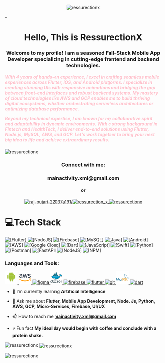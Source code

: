 <p align="left">
</p>
<p align="center">  <img src=https://user-images.githubusercontent.com/56448015/170708992-b7359ef0-7424-4b81-a271-263502c9d6b5.png
 alt="ressurectionx" /></p>
-<h1 align="center">Hello, This is RessurectionX</h1>

<h3 align="center">Welcome to my profile! 
I am a seasoned Full-Stack Mobile App Developer specializing in cutting-edge frontend and backend technologies.</h3>

<h5 align="left" style="color:pink;">
With 4 years of hands-on experience, I excel in crafting seamless mobile experiences across Flutter, iOS, and Android platforms. 
I specialize in creating stunning UIs with responsive animations and bridging the gap between front-end interfaces and robust backend systems. 
My mastery of cloud technologies like AWS and GCP enables me to build thriving digital ecosystems, 
whether orchestrating serverless architectures or optimizing database performance.

Beyond my technical expertise, I am known for my collaborative spirit and adaptability in dynamic environments. 
With a strong background in Fintech and HealthTech, I deliver end-to-end solutions using Flutter, Node.js, MySQL, AWS, and GCP. 
Let's work together to bring your next big idea to life and achieve extraordinary results.
</h5>






<p align="left"> <img src="https://komarev.com/ghpvc/?username=ressurectionx&label=Profile%20views&color=0e75b6&style=flat" alt="ressurectionx" /> </p>



<h3 align="center">Connect with me:</h3>
<h3 align="center">mainactivity.xml@gmail.com</h3>


<h4 align="center">or</h4>

 <p align="center">
<a href="https://linkedin.com/in/raj-pujari-22037a191/" target="blank"> <img align="center" src="https://raw.githubusercontent.com/rahuldkjain/github-profile-readme-generator/master/src/images/icons/Social/linked-in-alt.svg" alt="raj-pujari-22037a191/" height="50" width="70" /></a><a href="https://instagram.com/ressurection_x_" target="blank"><img align="center" src="https://raw.githubusercontent.com/rahuldkjain/github-profile-readme-generator/master/src/images/icons/Social/instagram.svg" alt="ressurection_x_" height="50" width="70" /></a><a href="https://dribbble.com/ressurectionx" target="blank"><img align="center" src="https://raw.githubusercontent.com/rahuldkjain/github-profile-readme-generator/master/src/images/icons/Social/dribbble.svg" alt="ressurectionx" height="50" width="70" /></a>
</p>

# 💻Tech Stack
![[Flutter]](https://img.shields.io/badge/Flutter-%2302569B.svg?style=for-the-badge&logo=Flutter&logoColor=white)
![[NodeJS]](https://img.shields.io/badge/node.js-6DA55F?style=for-the-badge&logo=node.js&logoColor=white)
![[Firebase]](https://img.shields.io/badge/firebase-%23039BE5.svg?style=for-the-badge&logo=firebase&logoColor=white)
![[MySQL]](https://img.shields.io/badge/mysql-%2300f.svg?style=for-the-badge&logo=mysql&logoColor=white)
![[Java]](https://img.shields.io/badge/java-%23ED8B00.svg?style=for-the-badge&logo=java&logoColor=white) ![[Android]](https://img.shields.io/badge/android-%239C47B0.svg?style=for-the-badge&logo=android&logoColor=white) 
![[AWS]](https://img.shields.io/badge/AWS-%23FF9900.svg?style=for-the-badge&logo=amazon-aws&logoColor=white)
![[Google Cloud]](https://img.shields.io/badge/Google%20Cloud-%234285F4.svg?style=for-the-badge&logo=google-cloud&logoColor=white)
![[Dart]](https://img.shields.io/badge/dart-%230175C2.svg?style=for-the-badge&logo=dart&logoColor=white)
![[JavaScript]](https://img.shields.io/badge/javascript-%23323330.svg?style=for-the-badge&logo=javascript&logoColor=%23F7DF1E)
![[Swift]](https://img.shields.io/badge/swift-F54A2A?style=for-the-badge&logo=swift&logoColor=white)
![[Python]](https://img.shields.io/badge/python-3670A0?style=for-the-badge&logo=python&logoColor=ffdd54)
![[Postman]](https://img.shields.io/badge/Postman-FF6C37?style=for-the-badge&logo=postman&logoColor=white)
![[FastAPI]](https://img.shields.io/badge/FastAPI-005571?style=for-the-badge&logo=fastapi)
![[NodeJS]](https://img.shields.io/badge/node.js-6DA55F?style=for-the-badge&logo=node.js&logoColor=white) ![[NPM]](https://img.shields.io/badge/NPM-%23000000.svg?style=for-the-badge&logo=npm&logoColor=white)




<h3>Languages and Tools:</h3>
<p align="left">
  <a href="https://developer.android.com" target="_blank" rel="noreferrer"> 
    <img src="https://raw.githubusercontent.com/devicons/devicon/master/icons/android/android-original-wordmark.svg" alt="android" width="40" height="40"/> 
  </a>
  <a href="https://aws.amazon.com" target="_blank" rel="noreferrer"> 
    <img src="https://raw.githubusercontent.com/devicons/devicon/master/icons/amazonwebservices/amazonwebservices-original-wordmark.svg" alt="aws" width="40" height="40"/> 
  </a>
  <a href="https://www.figma.com/" target="_blank" rel="noreferrer"> 
    <img src="https://www.vectorlogo.zone/logos/figma/figma-icon.svg" alt="figma" width="40" height="40"/> 
  </a>
  <a href="https://www.docker.com/" target="_blank" rel="noreferrer"> 
    <img src="https://raw.githubusercontent.com/devicons/devicon/master/icons/docker/docker-original-wordmark.svg" alt="docker" width="40" height="40"/> 
  </a>
  <a href="https://firebase.google.com/" target="_blank" rel="noreferrer"> 
    <img src="https://www.vectorlogo.zone/logos/firebase/firebase-icon.svg" alt="firebase" width="40" height="40"/> 
  </a>
  <a href="https://flutter.dev" target="_blank" rel="noreferrer"> 
    <img src="https://www.vectorlogo.zone/logos/flutterio/flutterio-icon.svg" alt="flutter" width="40" height="40"/> 
  </a>
  <a href="https://git-scm.com/" target="_blank" rel="noreferrer"> 
    <img src="https://www.vectorlogo.zone/logos/git-scm/git-scm-icon.svg" alt="git" width="40" height="40"/> 
  </a>
  <a href="https://www.mysql.com/" target="_blank" rel="noreferrer"> 
    <img src="https://raw.githubusercontent.com/devicons/devicon/master/icons/mysql/mysql-original-wordmark.svg" alt="mysql" width="40" height="40"/> 
  </a>
  <a href="https://dart.dev" target="_blank" rel="noreferrer"> 
    <img src="https://www.vectorlogo.zone/logos/dartlang/dartlang-icon.svg" alt="dart" width="40" height="40"/> 
  </a>
</p>


  

- 🔭 I’m currently learning **Artificial Intelligence**

- 💬 Ask me about **Flutter, Mobile App Development, Node. Js, Python, AWS, GCP, Micro-Services, Firebase, UI/UX**

- 📫 How to reach me **mainactivity.xml@gmail.com**

- ⚡ Fun fact **My ideal day would begin with coffee and conclude with a protein shake.**

<p><img align="left" src="https://github-readme-stats.vercel.app/api/top-langs?username=ressurectionx&show_icons=true&locale=en&layout=compact" alt="ressurectionx" /></p>

<p>&nbsp;<img align="center" src="https://github-readme-stats.vercel.app/api?username=ressurectionx&show_icons=true&locale=en" alt="ressurectionx" /></p>

<p><img align="center" src="https://github-readme-streak-stats.herokuapp.com/?user=ressurectionx&" alt="ressurectionx" /></p>
